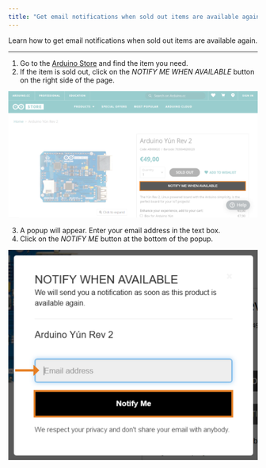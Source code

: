 ```yaml
---
title: "Get email notifications when sold out items are available again"
---
```


Learn how to get email notifications when sold out items are available again.

---

1. Go to the [Arduino Store](https://store.arduino.cc/) and find the item you need.
2. If the item is sold out, click on the *NOTIFY ME WHEN AVAILABLE* button on the right side of the page.

!["Add to Wishlist" button, next to the "sold out" label](img/Sold_out_item_notification.png)

3. A popup will appear. Enter your email address in the text box.
4. Click on the *NOTIFY ME* button at the bottom of the popup.

!["Add to Wishlist" button, next to the "sold out" label](img/Sold_out_item_notification_popup.png)
